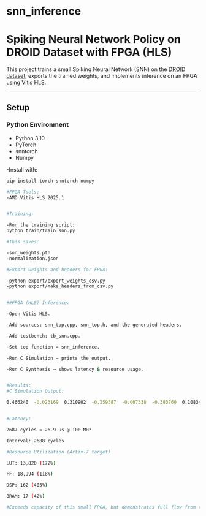 # snn_inference
# Spiking Neural Network Policy on DROID Dataset with FPGA (HLS)

This project trains a small Spiking Neural Network (SNN) on the [DROID dataset](https://droid-dataset.github.io/),
exports the trained weights, and implements inference on an FPGA using Vitis HLS.

---

## Setup
### Python Environment
- Python 3.10
- PyTorch
- snntorch
- Numpy

-Install with:
```bash
pip install torch snntorch numpy

#FPGA Tools:
-AMD Vitis HLS 2025.1


#Training:

-Run the training script:
python train/train_snn.py

#This saves:

-snn_weights.pth
-normalization.json

#Export weights and headers for FPGA:

-python export/export_weights_csv.py
-python export/make_headers_from_csv.py


##FPGA (HLS) Inference:

-Open Vitis HLS.

-Add sources: snn_top.cpp, snn_top.h, and the generated headers.

-Add testbench: tb_snn.cpp.

-Set top function = snn_inference.

-Run C Simulation → prints the output.

-Run C Synthesis → shows latency & resource usage.


#Results:
#C Simulation Output:

0.466240  -0.023169  0.310902  -0.259587  -0.007338  -0.383760  0.108342


#Latency:

2687 cycles ≈ 26.9 µs @ 100 MHz

Interval: 2688 cycles

#Resource Utilization (Artix-7 target)

LUT: 13,820 (172%)

FF: 18,994 (118%)

DSP: 162 (405%)

BRAM: 17 (42%)

#Exceeds capacity of this small FPGA, but demonstrates full flow from training → export → FPGA inference
